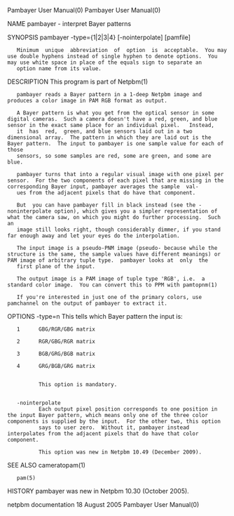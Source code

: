Pambayer User Manual(0)                                                                                                                                                               Pambayer User Manual(0)



NAME
       pambayer - interpret Bayer patterns


SYNOPSIS
       pambayer -type={1|2|3|4} [-nointerpolate] [pamfile]

       Minimum  unique  abbreviation  of  option  is  acceptable.  You may use double hyphens instead of single hyphen to denote options.  You may use white space in place of the equals sign to separate an
       option name from its value.



DESCRIPTION
       This program is part of Netpbm(1)

       pambayer reads a Bayer pattern in a 1-deep Netpbm image and produces a color image in PAM RGB format as output.

       A Bayer pattern is what you get from the optical sensor in some digital cameras.  Such a camera doesn't have a red, green, and blue sensor in the exact same place for an individual pixel.   Instead,
       it  has  red,  green, and blue sensors laid out in a two dimensional array.  The pattern in which they are laid out is the Bayer pattern.  The input to pambayer is one sample value for each of those
       sensors, so some samples are red, some are green, and some are blue.

       pambayer turns that into a regular visual image with one pixel per sensor.  For the two components of each pixel that are missing in the corresponding Bayer input, pambayer averages the sample  val-
       ues from the adjacent pixels that do have that component.

       But  you can have pambayer fill in black instead (see the -noninterpolate option), which gives you a simpler representation of what the camera saw, on which you might do further processing.  Such an
       image still looks right, though considerably dimmer, if you stand far enough away and let your eyes do the interpolation.

       The input image is a pseudo-PNM image (pseudo- because while the structure is the same, the sample values have different meanings) or PAM image of arbitrary tuple type.  pambayer looks at  only  the
       first plane of the input.

       The output image is a PAM image of tuple type 'RGB', i.e.  a standard color image.  You can convert this to PPM with pamtopnm(1)

       If you're interested in just one of the primary colors, use pamchannel on the output of pambayer to extract it.



OPTIONS
       -type=n
              This tells which Bayer pattern the input is:



       1      GBG/RGR/GBG matrix

       2      RGR/GBG/RGR matrix

       3      BGB/GRG/BGB matrix

       4      GRG/BGB/GRG matrix


              This option is mandatory.


       -nointerpolate
              Each output pixel position corresponds to one position in the input Bayer pattern, which means only one of the three color components is supplied by the input.  For the other two, this option
              says to user zero.  Without it, pambayer instead interpolates from the adjacent pixels that do have that color component.

              This option was new in Netpbm 10.49 (December 2009).






SEE ALSO
       cameratopam(1)

       pam(5)



HISTORY
       pambayer was new in Netpbm 10.30 (October 2005).



netpbm documentation                                                                            18 August 2005                                                                        Pambayer User Manual(0)
